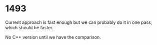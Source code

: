 # 1493

Current approach is fast enough but we can probably do it in one pass, which should be faster.

No C++ version until we have the comparison.

